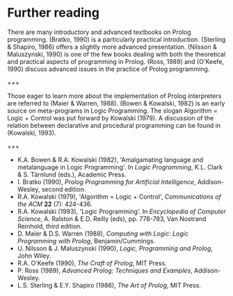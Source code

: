 <!--H3: Section-->
# Further reading #

There are many introductory and advanced textbooks on Prolog programming. (Bratko, 1990) is a particularly practical introduction. (Sterling & Shapiro, 1986) offers a slightly more advanced presentation. (Nilsson & Maluszynski, 1990) is one of the few books dealing with both the theoretical and practical aspects of programming in Prolog. (Ross, 1989) and (O'Keefe, 1990) discuss advanced issues in the practice of Prolog programming.

+++

Those eager to learn more about the implementation of Prolog interpreters are referred to (Maier & Warren, 1988). (Bowen & Kowalski, 1982) is an early source on meta-programs in Logic Programming. The slogan Algorithm = Logic + Control was put forward by Kowalski (1979). A discussion of the relation between declarative and procedural programming can be found in (Kowalski, 1993).

+++

* K.A. Bowen & R.A. Kowalski (1982), 'Amalgamating language and metalanguage in Logic Programming'. In *Logic Programming*, K.L. Clark & S. T&auml;rnlund (eds.), Academic Press.
* I. Bratko (1990), *Prolog Programming for Artificial Intelligence*, Addison-Wesley, second edition.
* R.A. Kowalski (1979), 'Algorithm = Logic + Control', *Communications of the ACM* **22** (7): 424-436.
* R.A. Kowalski (1993), 'Logic Programming'. In *Encyclopedia of Computer Science*, A. Ralston & E.D. Reilly (eds), pp. 778-783, Van Nostrand Reinhold, third edition.
* D. Maier & D.S. Warren (1988), *Computing with Logic: Logic Programming with Prolog*, Benjamin/Cummings.
* U. Nilsson & J. Maluszynski (1990), *Logic, Programming and Prolog*, John Wiley.
* R.A. O'Keefe (1990), *The Craft of Prolog*, MIT Press.
* P. Ross (1989), *Advanced Prolog: Techniques and Examples*, Addison-Wesley.
* L.S. Sterling & E.Y. Shapiro (1986), *The Art of Prolog*, MIT Press.
